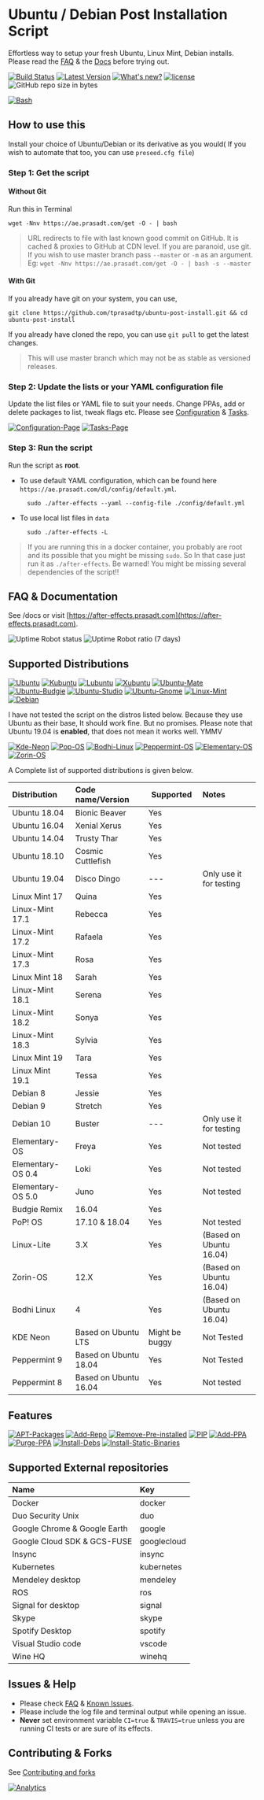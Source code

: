 # Ubuntu / Debian Post Installation Script

Effortless way to setup your fresh Ubuntu, Linux Mint, Debian installs. Please read the [FAQ](https://ae.prasadt.com/faq/dependencies/) & the [Docs](https://ae.prasadt.com/getting-started/)
before trying out.

[![Build Status](https://travis-ci.org/tprasadtp/ubuntu-post-install.svg?branch=master)](https://travis-ci.org/tprasadtp/ubuntu-post-install)
[![Latest Version](https://img.shields.io/badge/dynamic/json.svg?label=Version&style=flat&url=https://ae.prasadt.com/config/json/version.json&query=version.name&prefix=V-)](https://github.com/tprasadtp/ubuntu-post-install/)
[![What's new?](https://img.shields.io/badge/dynamic/json.svg?label=Whats%20New&style=flat&url=https://ae.prasadt.com/config/json/version.json&query=version.changelog)](https://ae.prasadt.com/changelogs/)
[![license](https://img.shields.io/github/license/tprasadtp/ubuntu-post-install.svg?style=flat)](https://github.com/tprasadtp/ubuntu-post-install/blob/master/LICENSE)
![GitHub repo size in bytes](https://img.shields.io/github/repo-size/tprasadtp/ubuntu-post-install.svg?style=flat)

[![Bash](https://static.prasadt.com/logo64/bash.png)](https://github.com/tprasadtp/ubuntu-post-install)

## How to use this

Install your choice of Ubuntu/Debian or its derivative as you would( If you wish to automate that too, you can use `preseed.cfg file`)

### Step 1: Get the script

#### Without Git

Run this in Terminal

```console
wget -Nnv https://ae.prasadt.com/get -O - | bash
```

> URL redirects to file with last known good commit on GitHub. It is cached & proxies to GitHub at CDN level. If you are paranoid, use git.
If you wish to use master branch pass `--master` or `-m` as an argument. Eg: `wget -Nnv https://ae.prasadt.com/get -O - | bash -s --master`

#### With Git

If you already have git on your system, you can use,

```console
git clone https://github.com/tprasadtp/ubuntu-post-install.git && cd ubuntu-post-install
```

If you already have cloned the repo, you can use `git pull` to get the latest changes.

> This will use master branch which may not be as stable as versioned releases.

### Step 2: Update the lists or your YAML configuration file

Update the list files or YAML file to suit your needs. Change PPAs, add or delete packages to list, tweak flags etc.
Please see [Configuration](https://ae.prasadt.com/config/#package-lists) & [Tasks](https://ae.prasadt.com/tasks/#what-can-it-do).

[![Configuration-Page](https://img.shields.io/badge/Info-Configuration-blue.svg)](https://ae.prasadt.com/config/#package-lists)
[![Tasks-Page](https://img.shields.io/badge/Info-Tasks-green.svg)](https://ae.prasadt.com/tasks/#what-can-it-do)

### Step 3: Run the script

Run the script as **root**.

- To use default YAML configuration, which can be found here `https://ae.prasadt.com/dl/config/default.yml`.

  ```console
    sudo ./after-effects --yaml --config-file ./config/default.yml
  ```

- To use local list files in `data`

  ```console
    sudo ./after-effects -L
  ```

> If you are running this in a docker container, you probably are root and its possible that you might be missing `sudo`. So In that case just run it as `./after-effects`. Be warned! You might be missing several dependencies of the script!!

## FAQ & Documentation

See /docs or visit [https://after-effects.prasadt.com](https://after-effects.prasadt.com).

![Uptime Robot status](https://img.shields.io/uptimerobot/status/m780628218-79e4106657d18a5abccd3565.svg?style=flat)
![Uptime Robot ratio (7 days)](https://img.shields.io/uptimerobot/ratio/7/m780628218-79e4106657d18a5abccd3565.svg?style=flat)

## Supported Distributions

[![Ubuntu](https://static.prasadt.com/logo64/ubuntu.png)](https://www.ubuntu.com/desktop)
[![Kubuntu](https://static.prasadt.com/logo64/kubuntu.png)](https://kubuntu.org/)
[![Lubuntu](https://static.prasadt.com/logo64/lubuntu.png)](https://lubuntu.net/)
[![Xubuntu](https://static.prasadt.com/logo64/xubuntu.png)](https://xubuntu.net/)
[![Ubuntu-Mate](https://static.prasadt.com/logo64/ubuntu-mate.png)](https://ubuntu-mate.org/)
[![Ubuntu-Budgie](https://static.prasadt.com/logo64/ubuntu-budgie.png)](https://ubuntubudgie.org/)
[![Ubuntu-Studio](https://static.prasadt.com/logo64/ubuntu-studio.png)](https://ubuntustudio.org/)
[![Ubuntu-Gnome](https://static.prasadt.com/logo64/ubuntu-gnome.png)](https://ubuntugnome.org/)
[![Linux-Mint](https://static.prasadt.com/logo64/linux-mint.png)](https://www.linuxmint.com/)
[![Debian](https://static.prasadt.com/logo64/debian.png)](https://www.debian.org/)

I have not tested the script on the distros listed below. Because they use Ubuntu as their base,
It should work fine. But no promises. Please note that Ubuntu 19.04 is **enabled**, that does not mean it works well. YMMV

[![Kde-Neon](https://static.prasadt.com/logo64/kde-neon.png)](https://neon.kde.org/)
[![Pop-OS](https://static.prasadt.com/logo64/pop-os.png)](https://system76.com/pop)
[![Bodhi-Linux](https://static.prasadt.com/logo64/bodhi-linux.png)](https://www.bodhilinux.com/)
[![Peppermint-OS](https://static.prasadt.com/logo64/peppermint-os.png)](https://peppermintos.com/)
[![Elementary-OS](https://static.prasadt.com/logo64/elementary-os.png)](https://elementary.io/)
[![Zorin-OS](https://static.prasadt.com/logo64/zorin-os.png)](https://zorinos.com/)

A Complete  list of supported distributions is given below.

| Distribution      | Code name/Version     | Supported      | Notes                         |
| :---------------- | :-------------------- | -------------- | :---------------------------- |
| Ubuntu 18.04      | Bionic Beaver         | Yes            |
| Ubuntu 16.04      | Xenial Xerus          | Yes            |
| Ubuntu 14.04      | Trusty Thar           | Yes            |
| Ubuntu 18.10      | Cosmic Cuttlefish     | Yes            |
| Ubuntu 19.04      | Disco Dingo           | ---            | Only use it for testing       |
| Linux Mint 17     | Quina                 | Yes            |
| Linux-Mint 17.1   | Rebecca               | Yes            |
| Linux-Mint 17.2   | Rafaela               | Yes            |
| Linux-Mint 17.3   | Rosa                  | Yes            |
| Linux Mint 18     | Sarah                 | Yes            |
| Linux-Mint 18.1   | Serena                | Yes            |
| Linux-Mint 18.2   | Sonya                 | Yes            |
| Linux-Mint 18.3   | Sylvia                | Yes            |
| Linux Mint 19     | Tara                  | Yes            |
| Linux Mint 19.1   | Tessa                 | Yes            |
| Debian 8          | Jessie                | Yes            |
| Debian 9          | Stretch               | Yes            |
| Debian 10         | Buster                | ---            | Only use it for testing       |
| Elementary-OS     | Freya                 | Yes            | Not tested                    |
| Elementary-OS 0.4 | Loki                  | Yes            | Not tested                    |
| Elementary-OS 5.0 | Juno                  | Yes            | Not tested                    |
| Budgie Remix      | 16.04                 | Yes            |
| PoP! OS           | 17.10 & 18.04         | Yes            | Not tested                    |
| Linux-Lite        | 3.X                   | Yes            | (Based on Ubuntu 16.04)       |
| Zorin-OS          | 12.X                  | Yes            | (Based on Ubuntu 16.04)       |
| Bodhi Linux       | 4                     | Yes            | (Based on Ubuntu 16.04)       |
| KDE Neon          | Based on Ubuntu LTS   | Might be buggy | Not Tested                    |
| Peppermint 9      | Based on Ubuntu 18.04 | Yes            | Not Tested                    |
| Peppermint 8      | Based on Ubuntu 16.04 | Yes            | Not tested                    |

## Features

[![APT-Packages](https://img.shields.io/badge/Install_Packages-Yes-brightgreen.svg)](https://ae.prasadt.com/tasks/#install-apt-packages)
[![Add-Repo](https://img.shields.io/badge/Add_Repositories-Limited-yellow.svg)](https://ae.prasadt.com/tasks/#add-repositories)
[![Remove-Pre-installed](https://img.shields.io/badge/Purge_Pre_Installed-Yes-brightgreen.svg)](https://ae.prasadt.com/tasks/#purge-unwanted-packages)
[![PIP](https://img.shields.io/badge/PIP_Packages-Yes-brightgreen.svg)](https://ae.prasadt.com/tasks/#install-python-packages-via-pip)
[![Add-PPA](https://img.shields.io/badge/Add_PPAs-Yes-brightgreen.svg)](https://ae.prasadt.com/tasks/#add-personal-package-archives-ppa)
[![Purge-PPA](https://img.shields.io/badge/Purge_PPA-Yes-brightgreen.svg)](https://ae.prasadt.com/tasks/#what-can-it-do)
[![Install-Debs](https://img.shields.io/badge/Install_.DEB_Packages-Yes-brightgreen.svg)](https://ae.prasadt.com/tasks/#install-debian-package-archives-deb-files)
[![Install-Static-Binaries](https://img.shields.io/badge/Install_Static_Binaries-Yes-brightgreen.svg)](https://ae.prasadt.com/tasks/#install-static-binaries)

## Supported External repositories

| Name                 | Key |
|:---------------------|:--- |
|Docker | docker
|Duo Security Unix | duo
|Google Chrome & Google Earth | google
|Google Cloud SDK & GCS-FUSE| googlecloud
|Insync | insync
|Kubernetes | kubernetes
|Mendeley desktop | mendeley
|ROS | ros
|Signal for desktop | signal
|Skype | skype
|Spotify Desktop | spotify
|Visual Studio code | vscode
| Wine HQ | winehq

## Issues & Help

- Please check [FAQ](https://ae.prasadt.com/faq/dependencies/) & [Known Issues](https://ae.prasadt.com/faq/errors/).
- Please include the log file and terminal output while opening an issue.
- **Never** set environment variable `CI=true` & `TRAVIS=true` unless you are running CI tests or are sure of its effects.

## Contributing & Forks

See [Contributing and forks](/CONTRIBUTING)

[![Analytics](https://ga-beacon.prasadt.com/UA-101760811-3/github/ubuntu-post-install?flat)](https://prasadt.com/google-analytics-beacon)
